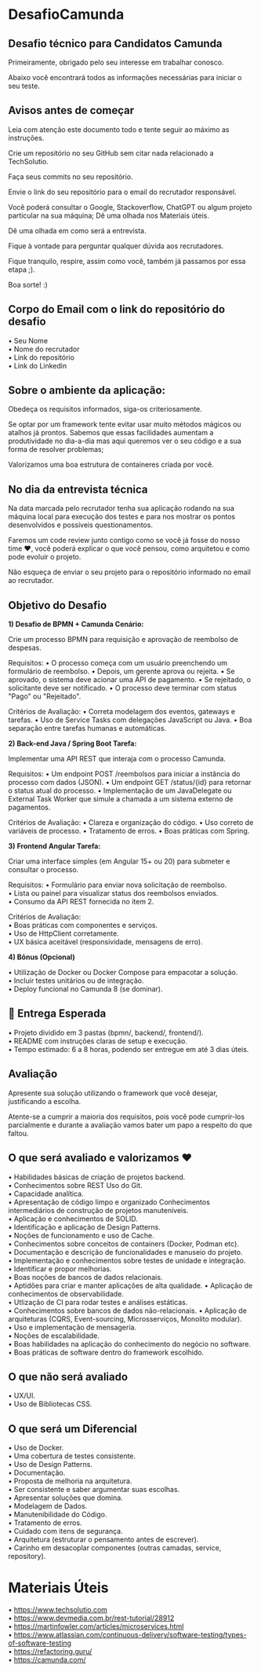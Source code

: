 # DesafioCamunda
## Desafio técnico para Candidatos Camunda

Primeiramente, obrigado pelo seu interesse em trabalhar conosco. 

Abaixo você encontrará todos as informações necessárias para iniciar o seu teste.

## Avisos antes de começar
Leia com atenção este documento todo e tente seguir ao máximo as instruções.  

Crie um repositório no seu GitHub sem citar nada relacionado a TechSolutio. 

Faça seus commits no seu repositório. 

Envie o link do seu repositório para o email do recrutador responsável. 

Você poderá consultar o Google, Stackoverflow, ChatGPT ou algum projeto particular na sua máquina; Dê uma olhada nos Materiais úteis. 

Dê uma olhada em como será a entrevista. 

Fique à vontade para perguntar qualquer dúvida aos recrutadores.

Fique tranquilo, respire, assim como você, também já passamos por essa etapa ;).

Boa sorte! :)

## Corpo do Email com o link do repositório do desafio
• Seu Nome  
• Nome do recrutador  
• Link do repositório  
• Link do Linkedin

## Sobre o ambiente da aplicação:
Obedeça os requisitos informados, siga-os criteriosamente.

Se optar por um framework tente evitar usar muito métodos mágicos ou atalhos já prontos. Sabemos que essas facilidades aumentam a produtividade no dia-a-dia mas aqui queremos ver o seu código e a sua forma de resolver problemas;

Valorizamos uma boa estrutura de containeres criada por você.

## No dia da entrevista técnica
Na data marcada pelo recrutador tenha sua aplicação rodando na sua máquina local para execução dos testes e para nos mostrar os pontos desenvolvidos e possíveis questionamentos. 

Faremos um code review junto contigo como se você já fosse do nosso time ❤️, você poderá explicar o que você pensou, como arquitetou e como pode evoluir o projeto. 

Não esqueça de enviar o seu projeto para o repositório informado no email ao recrutador.

## Objetivo do Desafio

**1) Desafio de BPMN + Camunda Cenário:**

Crie um processo BPMN para requisição e aprovação de reembolso de despesas. 

Requisitos: 
• O processo começa com um usuário preenchendo um formulário de reembolso.
• Depois, um gerente aprova ou rejeita. 
• Se aprovado, o sistema deve acionar uma API de pagamento. 
• Se rejeitado, o solicitante deve ser notificado. 
• O processo deve terminar com status "Pago" ou "Rejeitado". 

Critérios de Avaliação: 
• Correta modelagem dos eventos, gateways e tarefas. 
• Uso de Service Tasks com delegações JavaScript ou Java. 
• Boa separação entre tarefas humanas e automáticas.

**2) Back-end Java / Spring Boot Tarefa:**  

Implementar uma API REST que interaja com o processo Camunda. 

Requisitos: 
• Um endpoint POST /reembolsos para iniciar a instância do processo com dados (JSON). 
• Um endpoint GET /status/{id} para retornar o status atual do processo. 
• Implementação de um JavaDelegate ou External Task Worker que simule a chamada a um sistema externo de pagamentos. 

Critérios de Avaliação: 
• Clareza e organização do código. 
• Uso correto de variáveis de processo. 
• Tratamento de erros. 
• Boas práticas com Spring.

**3) Frontend Angular Tarefa:**

Criar uma interface simples (em Angular 15+ ou 20) para submeter e consultar o processo.

Requisitos: 
• Formulário para enviar nova solicitação de reembolso.  
• Lista ou painel para visualizar status dos reembolsos enviados.  
• Consumo da API REST fornecida no item 2.  

Critérios de Avaliação:  
• Boas práticas com componentes e serviços.  
• Uso de HttpClient corretamente.  
• UX básica aceitável (responsividade, mensagens de erro). 

**4) Bônus (Opcional)**

• Utilização de Docker ou Docker Compose para empacotar a solução.  
• Incluir testes unitários ou de integração.  
• Deploy funcional no Camunda 8 (se dominar). 

## 🎯 Entrega Esperada
• Projeto dividido em 3 pastas (bpmn/, backend/, frontend/).  
• README com instruções claras de setup e execução.  
• Tempo estimado: 6 a 8 horas, podendo ser entregue em até 3 dias úteis.  

## Avaliação
Apresente sua solução utilizando o framework que você desejar, justificando a escolha.   

Atente-se a cumprir a maioria dos requisitos, pois você pode cumprir-los parcialmente e durante a avaliação vamos bater um papo a respeito do que faltou.  

## O que será avaliado e valorizamos ❤️
• Habilidades básicas de criação de projetos backend.  
• Conhecimentos sobre REST Uso do Git.  
• Capacidade analítica.   
• Apresentação de código limpo e organizado Conhecimentos intermediários de construção de projetos manuteníveis.  
• Aplicação e conhecimentos de SOLID.  
• Identificação e aplicação de Design Patterns.  
• Noções de funcionamento e uso de Cache.  
• Conhecimentos sobre conceitos de containers (Docker, Podman etc).  
• Documentação e descrição de funcionalidades e manuseio do projeto.  
• Implementação e conhecimentos sobre testes de unidade e integração.  
• Identificar e propor melhorias.  
• Boas noções de bancos de dados relacionais.  
• Aptidões para criar e manter aplicações de alta qualidade.
• Aplicação de conhecimentos de observabilidade.  
• Utlização de CI para rodar testes e análises estáticas.  
• Conhecimentos sobre bancos de dados não-relacionais.
• Aplicação de arquiteturas (CQRS, Event-sourcing, Microsserviços, Monolito modular).  
• Uso e implementação de mensageria.  
• Noções de escalabilidade.  
• Boas habilidades na aplicação do conhecimento do negócio no software.  
• Boas práticas de software dentro do framework escolhido.  

## O que não será avaliado
• UX/UI.  
• Uso de Bibliotecas CSS.  

## O que será um Diferencial
• Uso de Docker.  
• Uma cobertura de testes consistente.  
• Uso de Design Patterns.  
• Documentação.  
• Proposta de melhoria na arquitetura.  
• Ser consistente e saber argumentar suas escolhas.  
• Apresentar soluções que domina.  
• Modelagem de Dados.  
• Manutenibilidade do Código.  
• Tratamento de erros.  
• Cuidado com itens de segurança.  
• Arquitetura (estruturar o pensamento antes de escrever).  
• Carinho em desacoplar componentes (outras camadas, service, repository).  


# Materiais Úteis
• https://www.techsolutio.com  
• https://www.devmedia.com.br/rest-tutorial/28912  
• https://martinfowler.com/articles/microservices.html  
• https://www.atlassian.com/continuous-delivery/software-testing/types-of-software-testing  
• https://refactoring.guru/  
• https://camunda.com/  
